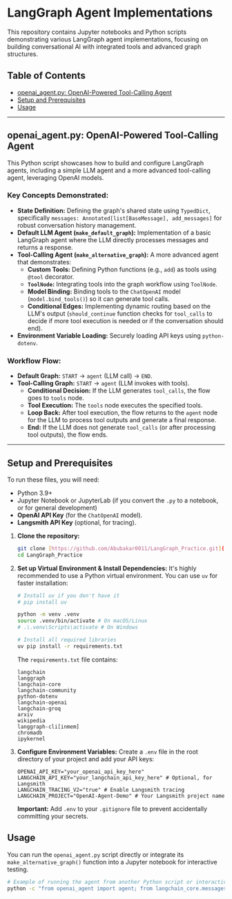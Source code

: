 # LangGraph Agent Implementations

This repository contains Jupyter notebooks and Python scripts demonstrating various LangGraph agent implementations, focusing on building conversational AI with integrated tools and advanced graph structures.

## Table of Contents

* [openai\_agent.py: OpenAI-Powered Tool-Calling Agent](#openai_agentpy-openai-powered-tool-calling-agent)
* [Setup and Prerequisites](#setup-and-prerequisites)
* [Usage](#usage)

---

## openai\_agent.py: OpenAI-Powered Tool-Calling Agent

This Python script showcases how to build and configure LangGraph agents, including a simple LLM agent and a more advanced tool-calling agent, leveraging OpenAI models.

### Key Concepts Demonstrated:

* **State Definition:** Defining the graph's shared state using `TypedDict`, specifically `messages: Annotated[list[BaseMessage], add_messages]` for robust conversation history management.
* **Default LLM Agent (`make_default_graph`):** Implementation of a basic LangGraph agent where the LLM directly processes messages and returns a response.
* **Tool-Calling Agent (`make_alternative_graph`):** A more advanced agent that demonstrates:
    * **Custom Tools:** Defining Python functions (e.g., `add`) as tools using `@tool` decorator.
    * **`ToolNode`:** Integrating tools into the graph workflow using `ToolNode`.
    * **Model Binding:** Binding tools to the `ChatOpenAI` model (`model.bind_tools()`) so it can generate tool calls.
    * **Conditional Edges:** Implementing dynamic routing based on the LLM's output (`should_continue` function checks for `tool_calls` to decide if more tool execution is needed or if the conversation should end).
* **Environment Variable Loading:** Securely loading API keys using `python-dotenv`.

### Workflow Flow:

* **Default Graph:** `START` -> `agent` (LLM call) -> `END`.
* **Tool-Calling Graph:** `START` -> `agent` (LLM invokes with tools).
    * **Conditional Decision:** If the LLM generates `tool_calls`, the flow goes to `tools` node.
    * **Tool Execution:** The `tools` node executes the specified tools.
    * **Loop Back:** After tool execution, the flow returns to the `agent` node for the LLM to process tool outputs and generate a final response.
    * **End:** If the LLM does not generate `tool_calls` (or after processing tool outputs), the flow ends.

---

## Setup and Prerequisites

To run these files, you will need:

* Python 3.9+
* Jupyter Notebook or JupyterLab (if you convert the `.py` to a notebook, or for general development)
* **OpenAI API Key** (for the `ChatOpenAI` model).
* **Langsmith API Key** (optional, for tracing).

1.  **Clone the repository:**
    ```bash
    git clone [https://github.com/Abubakar0011/LangGraph_Practice.git](https://github.com/Abubakar0011/LangGraph_Practice.git) 
    cd LangGraph_Practice
    ```

2.  **Set up Virtual Environment & Install Dependencies:**
    It's highly recommended to use a Python virtual environment. You can use `uv` for faster installation:

    ```bash
    # Install uv if you don't have it
    # pip install uv

    python -m venv .venv
    source .venv/bin/activate # On macOS/Linux
    # .\.venv\Scripts\activate # On Windows

    # Install all required libraries
    uv pip install -r requirements.txt
    ```
    The `requirements.txt` file contains:
    ```
    langchain
    langgraph
    langchain-core
    langchain-community
    python-dotenv
    langchain-openai
    langchain-groq
    arxiv
    wikipedia
    langgraph-cli[inmem]
    chromadb
    ipykernel
    ```

3.  **Configure Environment Variables:**
    Create a `.env` file in the root directory of your project and add your API keys:

    ```dotenv
    OPENAI_API_KEY="your_openai_api_key_here"
    LANGCHAIN_API_KEY="your_langchain_api_key_here" # Optional, for Langsmith
    LANGCHAIN_TRACING_V2="true" # Enable Langsmith tracing
    LANGCHAIN_PROJECT="OpenAI-Agent-Demo" # Your Langsmith project name
    ```
    **Important:** Add `.env` to your `.gitignore` file to prevent accidentally committing your secrets.

## Usage

You can run the `openai_agent.py` script directly or integrate its `make_alternative_graph()` function into a Jupyter notebook for interactive testing.

```bash
# Example of running the agent from another Python script or interactive session
python -c "from openai_agent import agent; from langchain_core.messages import HumanMessage; print(agent.invoke({'messages': [HumanMessage(content='What is 2 + 2?')]}))"